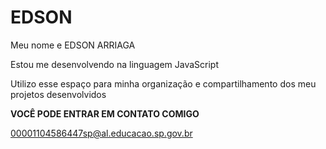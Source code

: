 # EDSON 

Meu nome e EDSON ARRIAGA

Estou me desenvolvendo na linguagem JavaScript

Utilizo esse espaço para minha organização e compartilhamento dos meu projetos desenvolvidos


**VOCÊ PODE ENTRAR EM CONTATO COMIGO**

00001104586447sp@al.educacao.sp.gov.br
